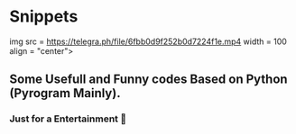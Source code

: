 # Snippets
img src = https://telegra.ph/file/6fbb0d9f252b0d7224f1e.mp4 width = 100 align = "center">
## Some Usefull and Funny codes Based on Python (Pyrogram Mainly).
### Just for a Entertainment 🤣

